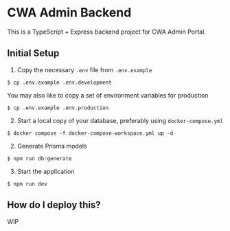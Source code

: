 # CWA Admin Backend

This is a TypeScript + Express backend project for CWA Admin Portal.

## Initial Setup

1. Copy the necessary `.env` file from `.env.example`
```
$ cp .env.example .env.development
```
You may also like to copy a set of environment variables for production
```
$ cp .env.example .env.production
```

2. Start a local copy of your database, preferably using `docker-compose.yml`
```
$ docker compose -f docker-compose-workspace.yml up -d
```

2. Generate Prisma models
```
$ npm run db:generate
```

3. Start the application
```
$ npm run dev
```

## How do I deploy this?

WIP

